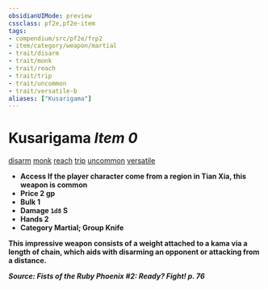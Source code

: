```yaml
---
obsidianUIMode: preview
cssclass: pf2e,pf2e-item
tags:
- compendium/src/pf2e/frp2
- item/category/weapon/martial
- trait/disarm
- trait/monk
- trait/reach
- trait/trip
- trait/uncommon
- trait/versatile-b
aliases: ["Kusarigama"]
---
```

# Kusarigama *Item 0*  
[disarm](../../../Rules/traits/disarm.md)  [monk](../../../Rules/traits/monk.md)  [reach](../../../Rules/traits/reach.md)  [trip](../../../Rules/traits/trip.md)  [uncommon](../../../Rules/traits/uncommon.md)  [versatile <b>](../../../Rules/traits/versatile.md)  

- **Access** If the player character come from a region in Tian Xia, this weapon is common
- **Price** 2 gp
- **Bulk** 1
- **Damage** `1d8` S
- **Hands** 2
- **Category** Martial; **Group** Knife 

This impressive weapon consists of a weight attached to a kama via a length of chain, which aids with disarming an opponent or attacking from a distance.

*Source: Fists of the Ruby Phoenix #2: Ready? Fight! p. 76*